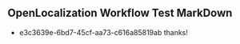 ## OpenLocalization Workflow Test MarkDown
* e3c3639e-6bd7-45cf-aa73-c616a85819ab thanks!

<!--HONumber=Jul16_HO2-->


